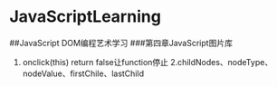 # JavaScriptLearning
##JavaScript DOM编程艺术学习
###第四章JavaScript图片库
1. onclick(this) return false让function停止
2.childNodes、nodeType、nodeValue、firstChile、lastChild
